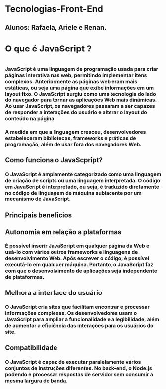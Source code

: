 # Tecnologias-Front-End
## Alunos: Rafaela, Ariele e Renan.
<h1> O que é JavaScript ?<h1>

### JavaScript é uma linguagem de programação usada para criar páginas interativa nas web, permitindo implementar itens complexos. Anteriormente as páginas web eram mais estáticas, ou seja uma página que exibe informações em um layout fixo. O JavaScript surgiu como uma tecnologia do lado do navegador para tornar as aplicações Web mais dinâmicas. Ao usar JavaScript, os navegadores passaram a ser capazes de responder a interações do usuário e alterar o layout do conteúdo na página.
### A medida em que a linguagem cresceu, desenvolvedores estabeleceram bibliotecas, frameworks e práticas de programação, além de usar fora dos navegadores Web.


## Como funciona o JavaScpript?
### O JavaScript é amplamente categorizado como uma linguagem de criação de scripts ou uma linguagem interpretada. O código em JavaScript é interpretado, ou seja, é traduzido diretamente no código de linguagem de máquina subjacente por um mecanismo de JavaScript.

## Principais beneficios

## Autonomia em relação a plataformas
### É possível inserir JavaScript em qualquer página da Web e usá-lo com vários outros frameworks e linguagens de desenvolvimento Web. Após escrever o código, é possível executá-lo em qualquer máquina. Portanto, o JavaScript faz com que o desenvolvimento de aplicações seja independente de plataformas.
 ## Melhora a interface do usuário
### O JavaScript cria sites  que facilitam encontrar e processar informações complexas. Os desenvolvedores usam o JavaScript para ampliar a funcionalidade e a legibilidade, além de aumentar a eficiência das interações para os usuários do site.
## Compatibilidade 
### O JavaScript é capaz de executar paralelamente vários conjuntos de instruções diferentes. No back-end, o Node.js podendo e processar respostas de servidor sem consumir a mesma largura de banda.

